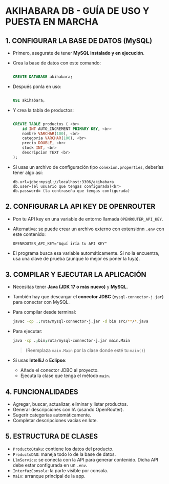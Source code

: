 # AKIHABARA DB - GUÍA DE USO Y PUESTA EN MARCHA

## 1. CONFIGURAR LA BASE DE DATOS (MySQL)

- Primero, asegurate de tener **MySQL instalado y en ejecución**.
- Crea la base de datos con este comando:

  ```sql <br>
  
  CREATE DATABASE akihabara;
  ```

- Después ponla en uso:

  ```sql <br>
  
  USE akihabara;
  ```
  
- Y crea la tabla de productos: <br>
  ```sql <br>
  
  CREATE TABLE productos ( <br>
      id INT AUTO_INCREMENT PRIMARY KEY, <br>
      nombre VARCHAR(100), <br>
      categoria VARCHAR(100), <br>
      precio DOUBLE, <br>
      stock INT, <br>
      descripcion TEXT <br>
  );
  ```

- Si usas un archivo de configuración tipo `conexion.properties`, deberías tener algo así:

  ```
  db.url=jdbc:mysql://localhost:3306/akihabara  
  db.user=(el usuario que tengas configurada)<br>
  db.password= (la contraseña que tengas configurada)
  ```

## 2. CONFIGURAR LA API KEY DE OPENROUTER

- Pon tu API key en una variable de entorno llamada `OPENROUTER_API_KEY`.

- Alternativa: se puede crear un archivo externo con extensiónn `.env` con este contenido:

  ```
  OPENROUTER_API_KEY="Aquí iría tu API KEY"
  ```

- El programa busca esa variable automáticamente. Si no la encuentra, usa una clave de prueba (aunque lo mejor es poner la tuya).

## 3. COMPILAR Y EJECUTAR LA APLICACIÓN

- Necesitas tener **Java (JDK 17 o más nuevo)** y **MySQL**.

- También hay que descargar el **conector JDBC** (`mysql-connector-j.jar`) para conectar con MySQL.

- Para compilar desde terminal:

  ```bash <br>
  javac -cp .;ruta/mysql-connector-j.jar -d bin src/**/*.java
  ```

- Para ejecutar:

  ```bash <br>
  java -cp .;bin;ruta/mysql-connector-j.jar main.Main
  ```

  > (Reemplaza `main.Main` por la clase donde esté tu `main()`)

- Si usas **IntelliJ** o **Eclipse**:
  - Añade el conector JDBC al proyecto.
  - Ejecuta la clase que tenga el método `main`.

## 4. FUNCIONALIDADES

- Agregar, buscar, actualizar, eliminar y listar productos.
- Generar descripciones con IA (usando OpenRouter).
- Sugerir categorías automáticamente.
- Completar descripciones vacías en lote.

## 5. ESTRUCTURA DE CLASES

- `ProductoOtaku`: contiene los datos del producto.
- `ProductoDAO`: maneja todo lo de la base de datos.
- `LlmService`: se conecta con la API para generar contenido. Dicha API debe estar configurada en un `.env`.
- `InterfazConsola`: la parte visible por consola.
- `Main`: arranque principal de la app.
